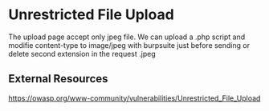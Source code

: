 # Unrestricted File Upload

The upload page accept only jpeg file.
We can upload a .php script and modifie content-type to image/jpeg with burpsuite just before sending
or delete second extension in the request .jpeg

## External Resources
https://owasp.org/www-community/vulnerabilities/Unrestricted_File_Upload
